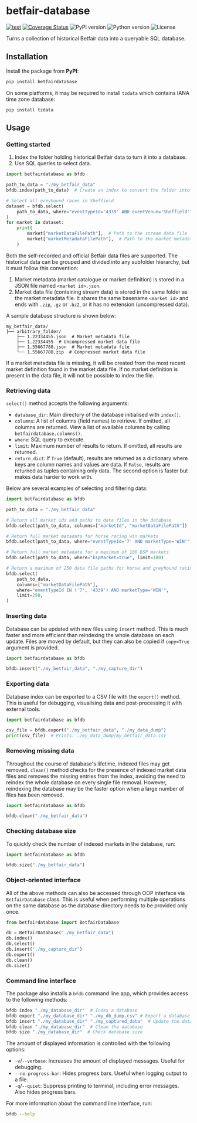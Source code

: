 # betfair-database
[![test](https://github.com/mzaja/betfair-database/actions/workflows/test.yml/badge.svg?branch=main)](https://github.com/mzaja/betfair-database/actions/workflows/test.yml) [![Coverage Status](https://coveralls.io/repos/github/mzaja/betfair-database/badge.svg?branch=main)](https://coveralls.io/github/mzaja/betfair-database?branch=main) ![PyPI version](https://img.shields.io/pypi/v/betfairdatabase) ![Python version](https://img.shields.io/pypi/pyversions/betfairdatabase) ![License](https://img.shields.io/github/license/mzaja/betfair-database)

Turns a collection of historical Betfair data into a queryable SQL database.

## Installation
Install the package from **PyPI**:
```bash
pip install betfairdatabase
```

On some platforms, it may be required to install `tzdata` which contains IANA time zone database:
```
pip install tzdata
```

## Usage
### Getting started
1. Index the folder holding historical Betfair data to turn it into a database.
2. Use SQL queries to select data.

```py
import betfairdatabase as bfdb

path_to_data = "./my_betfair_data"
bfdb.index(path_to_data)  # Create an index to convert the folder into a database

# Select all greyhound races in Sheffield
dataset = bfdb.select(
    path_to_data, where="eventTypeId='4339' AND eventVenue='Sheffield'"
)
for market in dataset:
    print(
        market["marketDataFilePath"],  # Path to the stream data file
        market["marketMetadataFilePath"],  # Path to the market metadata file
    )
```

Both the self-recorded and official Betfair data files are supported. The historical data can be grouped and divided into any subfolder hierarchy, but it must follow this convention:

1. Market metadata (market catalogue or market definition) is stored in a JSON file named `<market id>.json`.
2. Market data file (containing stream data) is stored in the same folder as the market metadata file. It shares the same basename `<market id>` and ends with `.zip`, `.gz` or `.bz2`, or it has no extension (uncompressed data).

A sample database structure is shown below:
```
my_betfair_data/
├── arbitrary_folder/
    ├── 1.22334455.json  # Market metadata file
    ├── 1.22334455  # Uncompressed market data file
    ├── 1.55667788.json  # Market metadata file
    └── 1.55667788.zip  # Compressed market data file
```

If a market metadata file is missing, it will be created from the most recent market definition found in the market data file. If no market definition is present in the data file, it will not be possible to index the file.

### Retrieving data
`select()` method accepts the following arguments:
- `database_dir`: Main directory of the database initialised with `index()`.
- `columns`: A list of columns (field names) to retrieve. If omitted, all columns are returned. View a list of available columns by calling `betfairdatabase.columns()`.
- `where`: SQL query to execute.
- `limit`: Maximum number of results to return. If omitted, all results are returned.
- `return_dict`: If `True` (default), results are returned as a dictionary where keys are column names and values are data. If `False`, results are returned as tuples containing only data. The second option is faster but makes data harder to work with.

Below are several examples of selecting and filtering data:

```py
import betfairdatabase as bfdb

path_to_data = "./my_betfair_data"

# Return all market ids and paths to data files in the database
bfdb.select(path_to_data, columns=["marketId", "marketDataFilePath"])

# Return full market metadata for horse racing win markets
bfdb.select(path_to_data, where="eventTypeId='7' AND marketType='WIN'")

# Return full market metadata for a maximum of 100 BSP markets
bfdb.select(path_to_data, where="bspMarket=true", limit=100)

# Return a maximum of 250 data file paths for horse and greyhound racing
bfdb.select(
    path_to_data,
    columns=["marketDataFilePath"],
    where="eventTypeId IN ('7', '4339') AND marketType='WIN'",
    limit=250,
)
```

### Inserting data
Database can be updated with new files using `insert` method. This is much faster and more efficient than reindexing the whole database on each update. Files are moved by default, but they can also be copied if `copy=True` argument is provided.

```py
import betfairdatabase as bfdb

bfdb.insert("./my_betfair_data", "./my_capture_dir")
```

### Exporting data
Database index can be exported to a CSV file with the `export()` method. This is useful for debugging, visualising data and post-processing it with external tools.

```py
import betfairdatabase as bfdb

csv_file = bfdb.export("./my_betfair_data", "./my_data_dump")
print(csv_file)  # Prints: ./my_data_dump/my_betfair_data.csv
```

### Removing missing data
Throughout the course of database's lifetime, indexed files may get removed. `clean()` method checks for the presence of indexed market data files and removes the missing entries from the index, avoiding the need to reindex the whole database on every single file removal. However, reindexing the database may be the faster option when a large number of files has been removed.

```py
import betfairdatabase as bfdb

bfdb.clean("./my_betfair_data")
```

### Checking database size
To quickly check the number of indexed markets in the database, run:
```py
import betfairdatabase as bfdb

bfdb.size("./my_betfair_data")
```

### Object-oriented interface
All of the above methods can also be accessed through OOP interface via `BetfairDatabase` class. This is useful when performing multiple operations on the same database as the database directory needs to be provided only once.
```py
from betfairdatabase import BetfairDatabase

db = BetfairDatabase("./my_betfair_data")
db.index()
db.select()
db.insert("./my_capture_dir")
db.export()
db.clean()
db.size()
```

### Command line interface
The package also installs a `bfdb` command line app, which provides access to the following methods:
```bash
bfdb index "./my_database_dir"  # Index a database
bfdb export "./my_database_dir" "./my_db_dump.csv" # Export a database
bfdb insert "./my_database_dir" "./my_captured_data"  # Update the database
bfdb clean "./my_database_dir"  # Clean the database
bfdb size "./my_database_dir"  # Check database size
```

The amount of displayed information is controlled with the following options:
- `-v`/`--verbose`: Increases the amount of displayed messages. Useful for debugging.
- `--no-progress-bar`: Hides progress bars. Useful when logging output to a file.
- `-q`/`--quiet`: Suppress printing to terminal, including error messages. Also hides progress bars.

For more information about the command line interface, run:
```bash
bfdb --help
```
